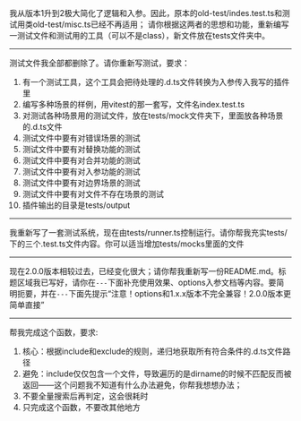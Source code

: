我从版本1升到2极大简化了逻辑和入参。因此，原本的old-test/indes.test.ts和测试用类old-test/misc.ts已经不再适用；
请你根据这两者的思想和功能，重新编写一测试文件和测试用的工具（可以不是class），新文件放在tests文件夹中。

---

测试文件我全部都删除了。请你重新写测试，要求：

1. 有一个测试工具，这个工具会把待处理的.d.ts文件转换为入参传入我写的插件里
2. 编写多种场景的样例，用vitest的那一套写，文件名index.test.ts
3. 对测试各种场景用的测试文件，放在tests/mock文件夹下，里面放各种场景的.d.ts文件
4. 测试文件中要有对错误场景的测试
5. 测试文件中要有对替换功能的测试
6. 测试文件中要有对合并功能的测试
7. 测试文件中要有对入参功能的测试
8. 测试文件中要有对边界场景的测试
9. 测试文件中要有对文件不存在场景的测试
10. 插件输出的目录是tests/output

---

我重新写了一套测试系统，现在由tests/runner.ts控制运行。请你帮我充实tests/下的三个.test.ts文件内容。你可以适当增加tests/mocks里面的文件

---

现在2.0.0版本相较过去，已经变化很大；请你帮我重新写一份README.md。标题区域我已写好，请你在`---`下面补充使用效果、options入参文档等内容。要简明扼要，并在`---`下面先提示“注意！options和1.x.x版本不完全兼容！2.0.0版本更简单直接”

---

帮我完成这个函数，要求:

1. 核心：根据include和exclude的规则，递归地获取所有符合条件的.d.ts文件路径
2. 避免：include仅仅包含一个文件，导致遍历的是dirname的时候不匹配反而被返回——这个问题我不知道有什么办法避免，你帮我想想办法；
3. 不要全量搜索后再判定，这会很耗时
4. 只完成这个函数，不要改其他地方
